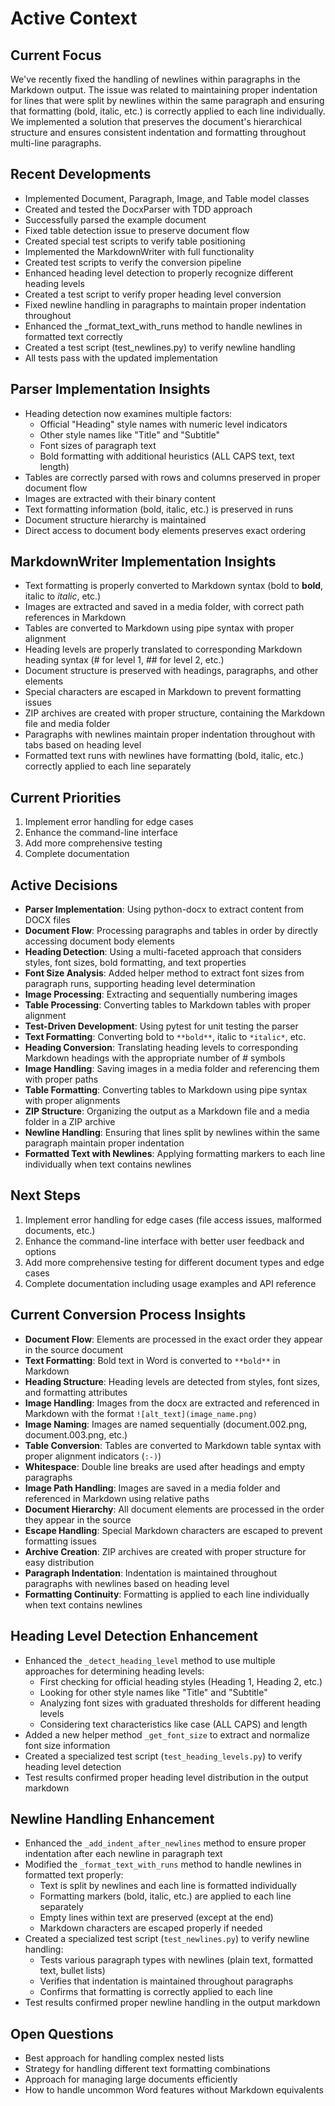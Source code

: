 # Active Context

## Current Focus
We've recently fixed the handling of newlines within paragraphs in the Markdown output. The issue was related to maintaining proper indentation for lines that were split by newlines within the same paragraph and ensuring that formatting (bold, italic, etc.) is correctly applied to each line individually. We implemented a solution that preserves the document's hierarchical structure and ensures consistent indentation and formatting throughout multi-line paragraphs.

## Recent Developments
- Implemented Document, Paragraph, Image, and Table model classes
- Created and tested the DocxParser with TDD approach
- Successfully parsed the example document
- Fixed table detection issue to preserve document flow
- Created special test scripts to verify table positioning
- Implemented the MarkdownWriter with full functionality
- Created test scripts to verify the conversion pipeline
- Enhanced heading level detection to properly recognize different heading levels
- Created a test script to verify proper heading level conversion
- Fixed newline handling in paragraphs to maintain proper indentation throughout
- Enhanced the _format_text_with_runs method to handle newlines in formatted text correctly
- Created a test script (test_newlines.py) to verify newline handling
- All tests pass with the updated implementation

## Parser Implementation Insights
- Heading detection now examines multiple factors:
  - Official "Heading" style names with numeric level indicators
  - Other style names like "Title" and "Subtitle"
  - Font sizes of paragraph text
  - Bold formatting with additional heuristics (ALL CAPS text, text length)
- Tables are correctly parsed with rows and columns preserved in proper document flow
- Images are extracted with their binary content
- Text formatting information (bold, italic, etc.) is preserved in runs
- Document structure hierarchy is maintained
- Direct access to document body elements preserves exact ordering

## MarkdownWriter Implementation Insights
- Text formatting is properly converted to Markdown syntax (bold to **bold**, italic to *italic*, etc.)
- Images are extracted and saved in a media folder, with correct path references in Markdown
- Tables are converted to Markdown using pipe syntax with proper alignment
- Heading levels are properly translated to corresponding Markdown heading syntax (# for level 1, ## for level 2, etc.)
- Document structure is preserved with headings, paragraphs, and other elements
- Special characters are escaped in Markdown to prevent formatting issues
- ZIP archives are created with proper structure, containing the Markdown file and media folder
- Paragraphs with newlines maintain proper indentation throughout with tabs based on heading level
- Formatted text runs with newlines have formatting (bold, italic, etc.) correctly applied to each line separately

## Current Priorities
1. Implement error handling for edge cases
2. Enhance the command-line interface
3. Add more comprehensive testing
4. Complete documentation

## Active Decisions
- **Parser Implementation**: Using python-docx to extract content from DOCX files
- **Document Flow**: Processing paragraphs and tables in order by directly accessing document body elements
- **Heading Detection**: Using a multi-faceted approach that considers styles, font sizes, bold formatting, and text properties
- **Font Size Analysis**: Added helper method to extract font sizes from paragraph runs, supporting heading level determination
- **Image Processing**: Extracting and sequentially numbering images
- **Table Processing**: Converting tables to Markdown tables with proper alignment
- **Test-Driven Development**: Using pytest for unit testing the parser
- **Text Formatting**: Converting bold to `**bold**`, italic to `*italic*`, etc.
- **Heading Conversion**: Translating heading levels to corresponding Markdown headings with the appropriate number of # symbols
- **Image Handling**: Saving images in a media folder and referencing them with proper paths
- **Table Formatting**: Converting tables to Markdown using pipe syntax with proper alignments
- **ZIP Structure**: Organizing the output as a Markdown file and a media folder in a ZIP archive
- **Newline Handling**: Ensuring that lines split by newlines within the same paragraph maintain proper indentation
- **Formatted Text with Newlines**: Applying formatting markers to each line individually when text contains newlines

## Next Steps
1. Implement error handling for edge cases (file access issues, malformed documents, etc.)
2. Enhance the command-line interface with better user feedback and options
3. Add more comprehensive testing for different document types and edge cases
4. Complete documentation including usage examples and API reference

## Current Conversion Process Insights
- **Document Flow**: Elements are processed in the exact order they appear in the source document
- **Text Formatting**: Bold text in Word is converted to `**bold**` in Markdown
- **Heading Structure**: Heading levels are detected from styles, font sizes, and formatting attributes
- **Image Handling**: Images from the docx are extracted and referenced in Markdown with the format `![alt_text](image_name.png)`
- **Image Naming**: Images are named sequentially (document.002.png, document.003.png, etc.)
- **Table Conversion**: Tables are converted to Markdown table syntax with proper alignment indicators (`:-)`)
- **Whitespace**: Double line breaks are used after headings and empty paragraphs
- **Image Path Handling**: Images are saved in a media folder and referenced in Markdown using relative paths
- **Document Hierarchy**: All document elements are processed in the order they appear in the source
- **Escape Handling**: Special Markdown characters are escaped to prevent formatting issues
- **Archive Creation**: ZIP archives are created with proper structure for easy distribution
- **Paragraph Indentation**: Indentation is maintained throughout paragraphs with newlines based on heading level
- **Formatting Continuity**: Formatting is applied to each line individually when text contains newlines

## Heading Level Detection Enhancement
- Enhanced the `_detect_heading_level` method to use multiple approaches for determining heading levels:
  - First checking for official heading styles (Heading 1, Heading 2, etc.)
  - Looking for other style names like "Title" and "Subtitle"
  - Analyzing font sizes with graduated thresholds for different heading levels
  - Considering text characteristics like case (ALL CAPS) and length
- Added a new helper method `_get_font_size` to extract and normalize font size information
- Created a specialized test script (`test_heading_levels.py`) to verify heading level detection
- Test results confirmed proper heading level distribution in the output markdown

## Newline Handling Enhancement
- Enhanced the `_add_indent_after_newlines` method to ensure proper indentation after each newline in paragraph text
- Modified the `_format_text_with_runs` method to handle newlines in formatted text properly:
  - Text is split by newlines and each line is formatted individually
  - Formatting markers (bold, italic, etc.) are applied to each line separately
  - Empty lines within text are preserved (except at the end)
  - Markdown characters are escaped properly if needed
- Created a specialized test script (`test_newlines.py`) to verify newline handling:
  - Tests various paragraph types with newlines (plain text, formatted text, bullet lists)
  - Verifies that indentation is maintained throughout paragraphs
  - Confirms that formatting is correctly applied to each line
- Test results confirmed proper newline handling in the output markdown

## Open Questions
- Best approach for handling complex nested lists
- Strategy for handling different text formatting combinations
- Approach for managing large documents efficiently
- How to handle uncommon Word features without Markdown equivalents 